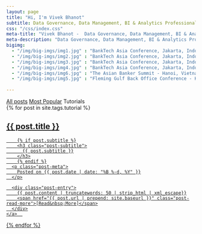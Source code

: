 ```yaml
---
layout: page
title: "Hi, I'm Vivek Bhanot"
subtitle: Data Governance, Data Management, BI & Analytics Professional
css: "/css/index.css"
meta-title: "Vivek Bhanot -  Data Governance, Data Management, BI & Analytics Professional"
meta-description: "Data Governance, Data Management, BI & Analytics Professional."
bigimg:
  - "/img/big-imgs/img1.jpg" : "BankTech Asia Conference, Jakarta, Indonesia (2016)"
  - "/img/big-imgs/img2.jpg" : "BankTech Asia Conference, Jakarta, Indonesia (2016)"
  - "/img/big-imgs/img3.jpg" : "BankTech Asia Conference, Jakarta, Indonesia (2016)"
  - "/img/big-imgs/img4.jpg" : "BankTech Asia Conference, Jakarta, Indonesia (2016)"
  - "/img/big-imgs/img6.jpg" : "The Asian Banker Summit - Hanoi, Vietnam (2016)"
  - "/img/big-imgs/img5.jpg" : "Fleming Gulf Back Office Conference - KL, Malaysia (2015)"
  
---
```


<div class="list-filters">
  <a href="/" class="list-filter">All posts</a>
  <a href="/popular" class="list-filter">Most Popular</a>
  <span class="list-filter filter-selected">Tutorials</span>
</div>

<div class="posts-list">
  {% for post in site.tags.tutorial %}
  <article>
    <a class="post-preview" href="{{ post.url | prepend: site.baseurl }}">
	    <h2 class="post-title">{{ post.title }}</h2>
	
	    {% if post.subtitle %}
	    <h3 class="post-subtitle">
	      {{ post.subtitle }}
	    </h3>
	    {% endif %}
      <p class="post-meta">
        Posted on {{ post.date | date: "%B %-d, %Y" }}
      </p>

      <div class="post-entry">
        {{ post.content | truncatewords: 50 | strip_html | xml_escape}}
        <span href="{{ post.url | prepend: site.baseurl }}" class="post-read-more">[Read&nbsp;More]</span>
      </div>
    </a>  
   </article>
  {% endfor %}
</div>
